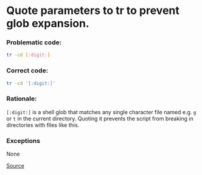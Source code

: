 # Quote parameters to tr to prevent glob expansion.

### Problematic code:

```sh
tr -cd [:digit:]
```

### Correct code:

```sh
tr -cd '[:digit:]'
```

### Rationale:

`[:digit:]` is a shell glob that matches any single character file named e.g. `g` or `t` in the current directory. Quoting it prevents the script from breaking in directories with files like this.

### Exceptions

None

[Source](https://github.com/koalaman/shellcheck/wiki/SC2060)

